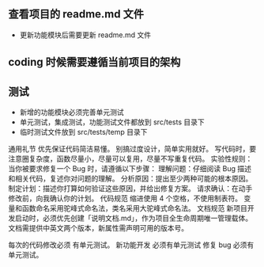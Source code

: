 ## 查看项目的 readme.md 文件

- 更新功能模块后需要更新 readme.md 文件

## coding 时候需要遵循当前项目的架构

## 测试

- 新增的功能模块必须完善单元测试
- 单元测试，集成测试，功能测试文件都放到 src/tests 目录下
- 临时测试文件放到 src/tests/temp 目录下

通用礼节
优先保证代码简洁易懂。
别搞过度设计，简单实用就好。
写代码时，要注意圈复杂度，函数尽量小，尽量可以复用，尽量不写重复代码。
实验性规则：当你被要求修复一个 Bug 时，请遵循以下步骤：
理解问题：仔细阅读 Bug 描述和相关代码，复述你对问题的理解。
分析原因：提出至少两种可能的根本原因。
制定计划：描述你打算如何验证这些原因，并给出修复方案。
请求确认：在动手修改前，向我确认你的计划。
代码规范
缩进使用 4 个空格，不使用制表符。
变量和函数命名采用驼峰式命名法，类名采用大驼峰式命名法。
文档规范
新项目开发启动时，必须优先创建「说明文档.md」，作为项目全生命周期唯一管理载体。
文档需提供中英文两个版本，新属性需声明可用的版本号。

每次的代码修改必须 有单元测试。
新功能开发 必须有单元测试
修复 bug 必须有单元测试。

<!-- 6A
Align（对齐）
目标：确保需求理解零偏差。
反偷懒机制：强制要求用结构化模板定义需求，AI 必须输出「需求对齐确认表」，包含需求方预期、AI 理解、差异点及解决方式。
Architect（架构设计）
目标：生成可落地的技术方案。
反偷懒机制：强制使用 Mermaid 语法输出架构图，要求标注分层结构、数据流、新旧系统集成点等，并新增「复杂度评估」环节，AI 需标注方案中高风险模块。
Atomize（原子化拆分）
目标：将任务分解到不可再分的原子单元。
反偷懒机制：每个原子任务必须满足 INVEST 原则，即 Independent（独立的）、Negotiable（可协商的）、Valuable（有价值的）、Estimable（可估算的）、Small（小的）、Testable（可测试的）。AI 需输出「任务依赖图谱」（DAG 有向无环图），避免循环依赖。
Approve（人工审批）
目标：关键节点阻断 AI 错误蔓延。
反偷懒机制：设置三类强制审批点，分别为架构设计方案、原子任务清单、高风险模块详细设计及集成方案。审批时需对比历史相似案例。
Automate（自动化实现）
目标：生成可直接运行的代码。
反偷懒机制：代码生成必须绑定设计文档，模块命名需与架构图完全一致。强制添加防御性编程桩代码，如输入校验，同时自动注入埋点监控。
Assess（质量评估）
目标：闭环验证交付质量。
反偷懒机制：执行三阶验证，包括静态检查（代码规范，如 ESLint/Sonar 规则集）、动态验证（自动化测试覆盖率 > 80%）、业务校验（需求覆盖率矩阵）。AI 需输出质量溯源报告，将缺陷关联到具体原子任务。 -->
